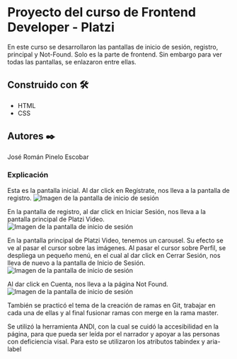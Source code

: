 # Proyecto del curso de Frontend Developer - Platzi

En este curso se desarrollaron las pantallas de inicio de sesión, registro, principal y Not-Found. Solo es la parte de frontend. Sin embargo para ver todas las pantallas, se enlazaron entre ellas.


## Construido con 🛠️

* HTML
* CSS


## Autores ✒️

José Román Pinelo Escobar


### Explicación

Esta es la pantalla inicial. Al dar click en Regístrate, nos lleva a la pantalla de registro.
![Imagen de la pantalla de inicio de sesión](assets/inicio-sesion.jpg)

En la pantalla de registro, al dar click en Iniciar Sesión, nos lleva a la pantalla principal de Platzi Video.
![Imagen de la pantalla de inicio de sesión](assets/registro.jpg)

En la pantalla principal de Platzi Video, tenemos un carousel. Su efecto se ve al pasar el cursor sobre las imágenes. Al pasar el cursor sobre Perfil, se despliega un pequeño menú, en el cual al dar click en Cerrar Sesión, nos lleva de nuevo a la pantalla de Inicio de Sesión.
![Imagen de la pantalla de inicio de sesión](assets/principal.jpg)

Al dar click en Cuenta, nos lleva a la página Not Found.
![Imagen de la pantalla de inicio de sesión](assets/not-found.jpg)


También se practicó el tema de la creación de ramas en Git, trabajar en cada una de ellas y al final fusionar ramas con merge en la rama master.

Se utilizó la herramienta ANDI, con la cual se cuidó la accesibilidad en la página, para que pueda ser leída por el narrador y apoyar a las personas con deficiencia visal. Para esto se utilizaron los atributos tabindex y aria-label